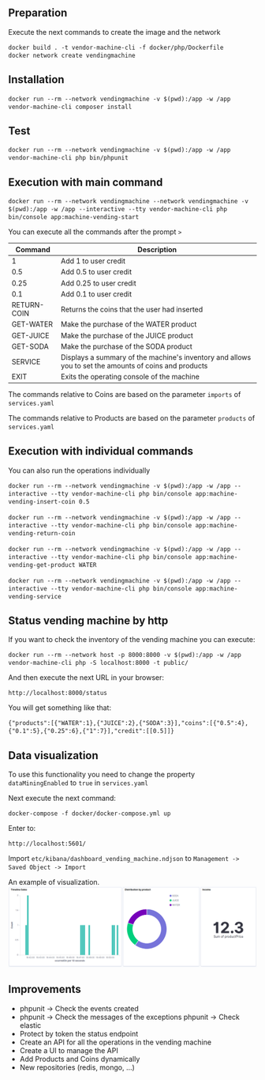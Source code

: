 
## Preparation

Execute the next commands to create the image and the network

```
docker build . -t vendor-machine-cli -f docker/php/Dockerfile
docker network create vendingmachine
```

## Installation
```
docker run --rm --network vendingmachine -v $(pwd):/app -w /app  vendor-machine-cli composer install
```

## Test
```
docker run --rm --network vendingmachine -v $(pwd):/app -w /app  vendor-machine-cli php bin/phpunit
```

## Execution with main command
```
docker run --rm --network vendingmachine --network vendingmachine -v $(pwd):/app -w /app --interactive --tty vendor-machine-cli php bin/console app:machine-vending-start
```

You can execute all the commands after the prompt `>`

| Command       | Description |
|---------------|---|
| 1             | Add 1 to user credit  |
| 0.5           | Add 0.5 to user credit  |
| 0.25          | Add 0.25 to user credit  |
| 0.1           | Add 0.1 to user credit  |
| RETURN-COIN   | Returns the coins that the user had inserted  |
| GET-WATER     | Make the purchase of the WATER product  |
| GET-JUICE     | Make the purchase of the JUICE product  |
| GET-SODA      | Make the purchase of the SODA product  |
| SERVICE       | Displays a summary of the machine's inventory and allows you to set the amounts of coins and products  |
| EXIT          | Exits the operating console of the machine  |

The commands relative to Coins are based on the parameter `imports` of `services.yaml`

The commands relative to Products are based on the parameter `products` of `services.yaml`

## Execution with individual commands

You can also run the operations individually

```
docker run --rm --network vendingmachine -v $(pwd):/app -w /app --interactive --tty vendor-machine-cli php bin/console app:machine-vending-insert-coin 0.5

docker run --rm --network vendingmachine -v $(pwd):/app -w /app --interactive --tty vendor-machine-cli php bin/console app:machine-vending-return-coin

docker run --rm --network vendingmachine -v $(pwd):/app -w /app --interactive --tty vendor-machine-cli php bin/console app:machine-vending-get-product WATER

docker run --rm --network vendingmachine -v $(pwd):/app -w /app --interactive --tty vendor-machine-cli php bin/console app:machine-vending-service
```

## Status vending machine by http

If you want to check the inventory of the vending machine you can execute:

```
docker run --rm --network host -p 8000:8000 -v $(pwd):/app -w /app  vendor-machine-cli php -S localhost:8000 -t public/
```

And then execute the next URL in your browser:

```
http://localhost:8000/status
```

You will get something like that:

```
{"products":[{"WATER":1},{"JUICE":2},{"SODA":3}],"coins":[{"0.5":4},{"0.1":5},{"0.25":6},{"1":7}],"credit":[[0.5]]}
```

## Data visualization

To use this functionality you need to change the property `dataMiningEnabled` to `true` in `services.yaml`

Next execute the next command:

```
docker-compose -f docker/docker-compose.yml up
```

Enter to:

```
http://localhost:5601/
```

Import `etc/kibana/dashboard_vending_machine.ndjson` to `Management -> Saved Object -> Import`

An example of visualization.
![Screenshot](etc/kibana/dashboard.png)

## Improvements

- phpunit -> Check the events created
- phpunit -> Check the messages of the exceptions
  phpunit -> Check elastic
- Protect by token the status endpoint
- Create an API for all the operations in the vending machine
- Create a UI to manage the API
- Add Products and Coins dynamically  
- New repositories (redis, mongo, ...)


